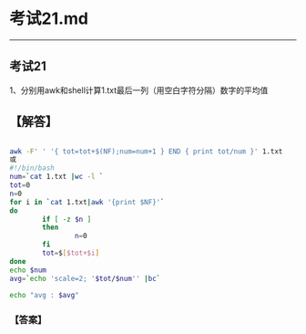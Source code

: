 # 考试21.md  
---  
## 考试21  
1、分别用awk和shell计算1.txt最后一列（用空白字符分隔）数字的平均值   

## 【解答】   
``` bash   

awk -F' ' '{ tot=tot+$(NF);num=num+1 } END { print tot/num }' 1.txt
或
#!/bin/bash
num=`cat 1.txt |wc -l `
tot=0
n=0
for i in `cat 1.txt|awk '{print $NF}'`
do
        if [ -z $n ]
        then
                n=0
        fi
        tot=$[$tot+$i]
done
echo $num
avg=`echo 'scale=2; '$tot/$num'' |bc`

echo "avg : $avg"

```  
### 【答案】 
```bash  



```  
